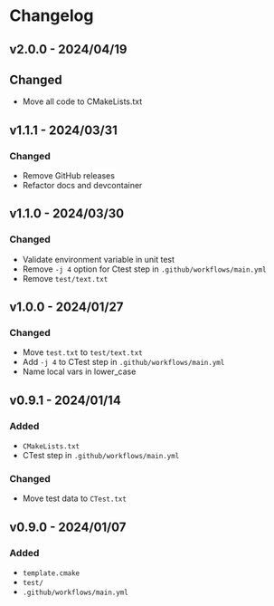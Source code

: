 # Changelog

## v2.0.0 - 2024/04/19

## Changed

- Move all code to CMakeLists.txt

## v1.1.1 - 2024/03/31

### Changed

- Remove GitHub releases
- Refactor docs and devcontainer

## v1.1.0 - 2024/03/30

### Changed

- Validate environment variable in unit test
- Remove `-j 4` option for Ctest step in `.github/workflows/main.yml`
- Remove `test/text.txt`

## v1.0.0 - 2024/01/27

### Changed

- Move `test.txt` to `test/text.txt`
- Add `-j 4` to CTest step in `.github/workflows/main.yml`
- Name local vars in lower_case

## v0.9.1 - 2024/01/14

### Added

- `CMakeLists.txt`
- CTest step in `.github/workflows/main.yml`

### Changed

- Move test data to `CTest.txt`

## v0.9.0 - 2024/01/07

### Added

- `template.cmake`
- `test/`
- `.github/workflows/main.yml`
